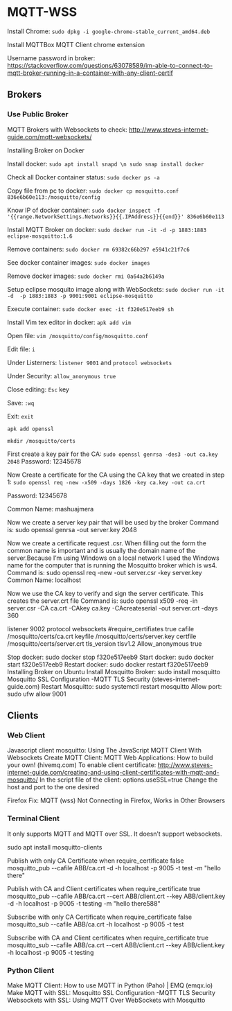 # MQTT-WSS

Install Chrome: `sudo dpkg -i google-chrome-stable_current_amd64.deb`

Install MQTTBox MQTT Client chrome extension

Username password in broker: https://stackoverflow.com/questions/63078589/im-able-to-connect-to-mqtt-broker-running-in-a-container-with-any-client-certif

## Brokers
### Use Public Broker
MQTT Brokers with Websockets to check: http://www.steves-internet-guide.com/mqtt-websockets/

Installing Broker on Docker

Install docker: `sudo apt install snapd \n sudo snap install docker`

Check all Docker container status: `sudo docker ps -a`

Copy file from pc to docker: `sudo docker cp mosquitto.conf 836e6b60e113:/mosquitto/config`

Know IP of docker container: `sudo docker inspect -f '{{range.NetworkSettings.Networks}}{{.IPAddress}}{{end}}' 836e6b60e113`

Install MQTT Broker on docker: `sudo docker run -it -d -p 1883:1883 eclipse-mosquitto:1.6`

Remove containers: `sudo docker rm 69382c66b297 e5941c21f7c6`

See docker container images: `sudo docker images`

Remove docker images: `sudo docker rmi 0a64a2b6149a`

Setup eclipse mosquito image along with WebSockets: `sudo docker run -it  -d  -p 1883:1883 -p 9001:9001 eclipse-mosquitto`

Execute container: `sudo docker exec -it f320e517eeb9 sh`

Install Vim tex editor in docker: `apk add vim`

Open file: `vim /mosquitto/config/mosquitto.conf`

Edit file: `i`

Under Listerners: `listener 9001` and `protocol websockets`

Under Security: `allow_anonymous true`

Close editing: `Esc` key

Save: `:wq`

Exit: `exit`

`apk add openssl`

`mkdir /mosquitto/certs`

First create a key pair for the CA: `sudo openssl genrsa -des3 -out ca.key 2048`
Password: 12345678
 
Now Create a certificate for the CA using the CA key that we created in step 1: `sudo openssl req -new -x509 -days 1826 -key ca.key -out ca.crt`

Password: 12345678

Common Name: mashuajmera
 
Now we create a server key pair that will be used by the broker
Command is: sudo openssl genrsa -out server.key 2048
 
Now we create a certificate request .csr. When filling out the form the common name is important and is usually the domain name of the server.Because I’m using Windows on a local network I used the Windows name for the computer that is running the Mosquitto broker which is ws4.
Command is: sudo openssl req -new -out server.csr -key server.key
Common Name: localhost
 
Now we use the CA key to verify and sign the server certificate. This creates the server.crt file
Command is:  sudo openssl x509 -req -in server.csr -CA ca.crt -CAkey ca.key -CAcreateserial -out server.crt -days 360
 
listener 9002
protocol websockets
#require_certifiates true
cafile /mosquitto/certs/ca.crt
keyfile /mosquitto/certs/server.key
certfile /mosquitto/certs/server.crt
tls_version tlsv1.2
Allow_anonymous true

Stop docker: sudo docker stop f320e517eeb9
Start docker: sudo docker start f320e517eeb9
Restart docker: sudo docker restart f320e517eeb9
Installing Broker on Ubuntu
Install Mosquitto Broker: sudo install mosquitto
Mosquitto SSL Configuration -MQTT TLS Security (steves-internet-guide.com)
Restart Mosquitto: sudo systemctl restart mosquitto
Allow port: sudo ufw allow 9001

## Clients

### Web Client
Javascript client mosquitto: Using The JavaScript MQTT Client With Websockets
Create MQTT Client: MQTT Web Applications: How to build your own! (hivemq.com)
To enable client certificate: http://www.steves-internet-guide.com/creating-and-using-client-certificates-with-mqtt-and-mosquitto/
In the script file of the client: options.useSSL=true
Change the host and port to the one desired

Firefox Fix: MQTT (wss) Not Connecting in Firefox, Works in Other Browsers

### Terminal Client
It only supports MQTT and MQTT over SSL. It doesn’t support websockets.

sudo apt install mosquitto-clients

Publish with only CA Certificate when require_certificate false
mosquitto_pub --cafile ABB/ca.crt -d -h localhost -p 9005 -t test -m "hello there"
 
Publish with CA and Client certificates when require_certificate true
mosquitto_pub --cafile ABB/ca.crt --cert ABB/client.crt --key ABB/client.key -d -h localhost -p 9005 -t testing -m "hello there588"
 
Subscribe with only CA Certificate when require_certificate false
mosquitto_sub --cafile ABB/ca.crt -h localhost -p 9005 -t test
 
Subscribe with CA and Client certificates when require_certificate true
mosquitto_sub --cafile ABB/ca.crt --cert ABB/client.crt --key ABB/client.key -h localhost -p 9005 -t testing

### Python Client
Make MQTT Client: How to use MQTT in Python (Paho) | EMQ (emqx.io)
Make MQTT with SSL: Mosquitto SSL Configuration -MQTT TLS Security
Websockets with SSL: Using MQTT Over WebSockets with Mosquitto
